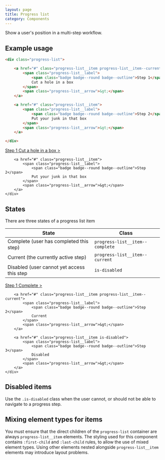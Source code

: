 ```yaml
---
layout: page
title: Progress list
category: Components
---
```


Show a user's position in a multi-step workflow.

## Example usage

```html
<div class="progress-list">

    <a href="#" class="progress-list__item progress-list__item--current">
        <span class="progress-list__label">
            <span class="badge badge--round badge--outline">Step 1</span>
            Cut a hole in a box
        </span>
        <span class="progress-list__arrow">&gt;</span>
    </a>

    <a href="#" class="progress-list__item">
        <span class="progress-list__label">
            <span class="badge badge--round badge--outline">Step 2</span>
            Put your junk in that box
        </span>
        <span class="progress-list__arrow">&gt;</span>
    </a>

</div>
```

<div class="pulsar-example">
    <div class="progress-list">
        <a href="#" class="progress-list__item progress-list__item--current">
            <span class="progress-list__label">
                <span class="badge badge--round badge--outline">Step 1</span>
                Cut a hole in a box
            </span>
            <span class="progress-list__arrow">&gt;</span>
        </a>

        <a href="#" class="progress-list__item">
            <span class="progress-list__label">
                <span class="badge badge--round badge--outline">Step 2</span>
                Put your junk in that box
            </span>
            <span class="progress-list__arrow">&gt;</span>
        </a>
    </div>
</div>

## States

There are three states of a progress list item

| State                                      | Class                            |
| ------------------------------------------ | -------------------------------- |
| Complete (user has completed this step)    | `progress-list__item--complete` |
| Current (the currently active step)        | `progress-list__item--current`   |
| Disabled (user cannot yet access this step | `is-disabled`                    |

<div class="pulsar-example">
    <div class="progress-list">
        <a href="#" class="progress-list__item progress-list__item--complete">
            <span class="progress-list__label">
                <span class="badge badge--round badge--outline">Step 1</span>
                Complete
            </span>
            <span class="progress-list__arrow">&gt;</span>
        </a>

        <a href="#" class="progress-list__item progress-list__item--current">
            <span class="progress-list__label">
                <span class="badge badge--round badge--outline">Step 2</span>
                Current
            </span>
            <span class="progress-list__arrow">&gt;</span>
        </a>

        <a href="#" class="progress-list__item is-disabled">
            <span class="progress-list__label">
                <span class="badge badge--round badge--outline">Step 3</span>
                Disabled
            </span>
            <span class="progress-list__arrow">&gt;</span>
        </a>
    </div>
</div>

## Disabled items

Use the `.is-disabled` class when the user cannot, or should not be able to navigate to a progress step.

## Mixing element types for items

You must ensure that the direct children of the `progress-list` container are always `progress-list__item` elements. The styling used for this component contains `:first-child` and `:last-child` rules, to allow the use of mixed element types. Using other elements nested alongside `progress-list__item` elements may introduce layout problems.
